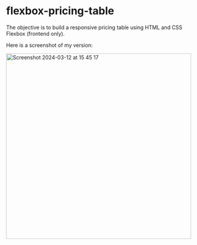 # flexbox-pricing-table

The objective is to build a responsive pricing table using HTML and CSS Flexbox (frontend only).

Here is a screenshot of my version:

<img width="500" alt="Screenshot 2024-03-12 at 15 45 17" src="https://github.com/edlitamis/flexbox-pricing-table/assets/66284304/8066e713-4928-479a-86fa-70f690846782">
